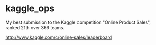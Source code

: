 kaggle_ops
==========

My best submission to the Kaggle competition "Online Product Sales", ranked 21th over 366 teams.

http://www.kaggle.com/c/online-sales/leaderboard

